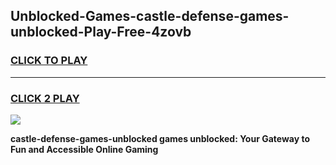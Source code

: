 
## Unblocked-Games-castle-defense-games-unblocked-Play-Free-4zovb
<h3>
<a href="https://premium76.site?title=castle-defense-games-unblocked&ref=22A">CLICK TO PLAY</a></h3>
<hr>

<h3>
<a href="https://premium76.site?title=castle-defense-games-unblocked&ref=22A">CLICK 2 PLAY</a>
  
</h3>

<a href="https://premium76.site?title=castle-defense-games-unblocked&ref=22A"><img src="https://clearcache.store/games.png"></a>


**castle-defense-games-unblocked games unblocked: Your Gateway to Fun and Accessible Online Gaming**
